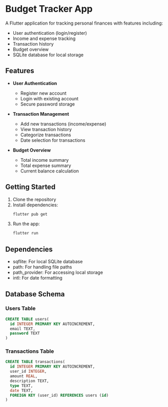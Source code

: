 # Budget Tracker App

A Flutter application for tracking personal finances with features including:

- User authentication (login/register)
- Income and expense tracking
- Transaction history
- Budget overview
- SQLite database for local storage

## Features

- **User Authentication**
  - Register new account
  - Login with existing account
  - Secure password storage

- **Transaction Management**
  - Add new transactions (income/expense)
  - View transaction history
  - Categorize transactions
  - Date selection for transactions

- **Budget Overview**
  - Total income summary
  - Total expense summary
  - Current balance calculation

## Getting Started

1. Clone the repository
2. Install dependencies:
   ```bash
   flutter pub get
   ```
3. Run the app:
   ```bash
   flutter run
   ```

## Dependencies

- sqflite: For local SQLite database
- path: For handling file paths
- path_provider: For accessing local storage
- intl: For date formatting

## Database Schema

### Users Table
```sql
CREATE TABLE users(
  id INTEGER PRIMARY KEY AUTOINCREMENT,
  email TEXT,
  password TEXT
)
```

### Transactions Table
```sql
CREATE TABLE transactions(
  id INTEGER PRIMARY KEY AUTOINCREMENT,
  user_id INTEGER,
  amount REAL,
  description TEXT,
  type TEXT,
  date TEXT,
  FOREIGN KEY (user_id) REFERENCES users (id)
)

